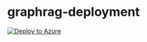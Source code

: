 # graphrag-deployment



   [![Deploy to Azure](https://aka.ms/deploytoazurebutton)](https://portal.azure.com/#create/Microsoft.Template/uri/https%3A%2F%2Fraw.githubusercontent.com%2Fbrittneek%2Fgraphrag-deployment%2Fmain%2FDeployment%2Fbicep%2Fmain.json)